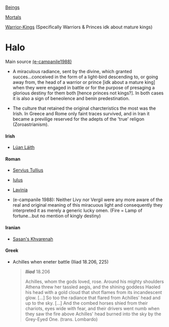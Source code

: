 

[Beings](beings.md)

[Mortals](humans.md)

[Warrior-Kings](king-ruler-chief-leader-lord.md) (Specifically Warriors & Princes idk about mature kings)

# Halo

Main source [(e-campanile1988)]((e-campanile1988).md)

- A miraculous radiance, sent by the divine, which granted succes...conceived in the form of a light-bird descending to, or going away from, the head of a warrior or prince [idk about a mature king] when they were engaged in battle or for the purpose of presaging a glorious destiny for them both [hence princes not kings?]. In both cases it is also a sign of beneolence and benin predestination.

- The culture that retained the original charcteristics the most was the Irish. In Greece and Rome only faint traces survived, and in Iran it became a previlige reserved for the adepts of the 'true' religon (Zoroastrianism).

#### Irish

- [Lúan Láith](luan-laith.md)

#### Roman

- [Servius Tullius](servius-tullius.md)

- [Iulus](iulus.md)

- [Lavinia](lavinia.md)

- (e-campanile 1988): Neither Livy nor Vergil were any more aware of the real and original meaning of this miracuous light and consequently they interpreted it as merely a generic lucky omen. (Fire = Lamp of fortune...but no mention of kingly destiny)

#### Iranian

- [Sasan's Khvarenah](khvarenah.md)

#### Greek

- Achilles when eneter battle (Iliad 18.206, 225)
  
  > ***Iliad*** 18.206
  > 
  > Achilles, whom the gods loved, rose. Around his mighty shoulders Athena threw her tassled aegis, and the shining goddess Haoled his head with a gold cloud that shot flames from its incandescent glow. [...] So too the radiance that flared from Achilles' head and up to the sky. [...] And the combed horses shied from their chariots, eyes wide with fear, and their drivers went numb when they saw the fire above Achilles' head burned into the sky by the Grey-Eyed One. (trans. Lombardo)
